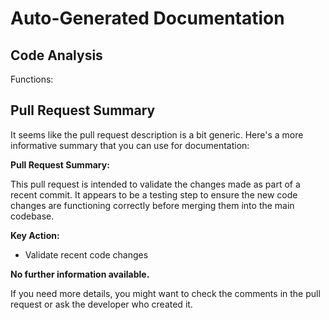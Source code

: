 # Auto-Generated Documentation

## Code Analysis
Functions: 

## Pull Request Summary
It seems like the pull request description is a bit generic. Here's a more informative summary that you can use for documentation:

**Pull Request Summary:**

This pull request is intended to validate the changes made as part of a recent commit. It appears to be a testing step to ensure the new code changes are functioning correctly before merging them into the main codebase.

**Key Action:**

- Validate recent code changes

**No further information available.**

If you need more details, you might want to check the comments in the pull request or ask the developer who created it.